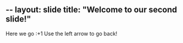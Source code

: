 --
layout: slide
title: "Welcome to our second slide!"
---
Here we go :+1
Use the left arrow to go back!
